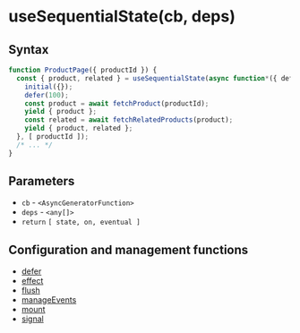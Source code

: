 # useSequentialState(cb, deps)

## Syntax

```js
function ProductPage({ productId }) {
  const { product, related } = useSequentialState(async function*({ defer, initial }) => {
    initial({});
    defer(100);
    const product = await fetchProduct(productId);
    yield { product };
    const related = await fetchRelatedProducts(product);
    yield { product, related };
  }, [ productId ]);
  /* ... */
}
```

## Parameters

* `cb` - `<AsyncGeneratorFunction>`
* `deps` - `<any[]>`
* `return` `[ state, on, eventual ]`

## Configuration and management functions

* [defer](./defer.md)
* [effect](./effect.md)
* [flush](./flush.md)
* [manageEvents](./manageEvents.md)
* [mount](./mount.md)
* [signal](./signal.md)
